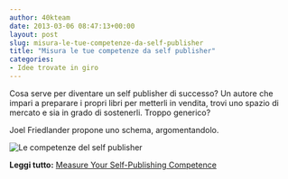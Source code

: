 ```yaml
---
author: 40kteam
date: 2013-03-06 08:47:13+00:00
layout: post
slug: misura-le-tue-competenze-da-self-publisher
title: "Misura le tue competenze da self publisher"
categories:
- Idee trovate in giro
---
```


Cosa serve per diventare un self publisher di successo? Un autore che impari a preparare i propri libri per metterli in vendita, trovi uno spazio di mercato e sia in grado di sostenerli. Troppo generico?

Joel Friedlander propone uno schema, argomentandolo.

![Le competenze del self publisher](http://40k.it/wp-content/uploads/2013/03/competencies-mindmap.png)

**Leggi tutto:** [Measure Your Self-Publishing Competence](http://www.thebookdesigner.com/2013/03/core-competence/)

